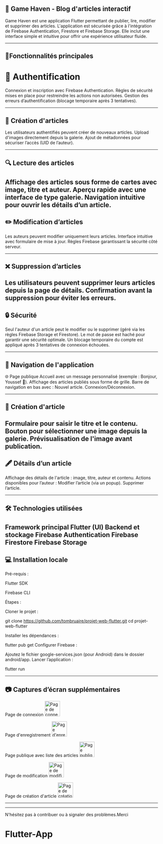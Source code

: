 ## 📱 Game Haven - Blog d'articles interactif

Game Haven est une application Flutter permettant de publier, lire, modifier et supprimer des articles. L'application est sécurisée grâce à l'intégration de Firebase Authentication, Firestore et Firebase Storage. Elle inclut une interface simple et intuitive pour offrir une expérience utilisateur fluide.

--------------------------------------------------------------------------------------------------------------------------------------------------------------------------------------

## 🚀Fonctionnalités principales
# 🔑 Authentification
Connexion et inscription avec Firebase Authentication.
Règles de sécurité mises en place pour restreindre les actions non autorisées.
Gestion des erreurs d’authentification (blocage temporaire après 3 tentatives).

--------------------------------------------------------------------------------------------------------------------------------------------------------------------------------------
## 📰 Création d'articles
Les utilisateurs authentifiés peuvent créer de nouveaux articles.
Upload d'images directement depuis la galerie.
Ajout de métadonnées pour sécuriser l’accès (UID de l’auteur).

--------------------------------------------------------------------------------------------------------------------------------------------------------------------------------------
## 🔍 Lecture des articles
Affichage des articles sous forme de cartes avec image, titre et auteur.
Aperçu rapide avec une interface de type galerie.
Navigation intuitive pour ouvrir les détails d’un article.
--------------------------------------------------------------------------------------------------------------------------------------------------------------------------------------
## ✏️ Modification d’articles
Les auteurs peuvent modifier uniquement leurs articles.
Interface intuitive avec formulaire de mise à jour.
Règles Firebase garantissant la sécurité côté serveur.

--------------------------------------------------------------------------------------------------------------------------------------------------------------------------------------
## ❌ Suppression d’articles
Les utilisateurs peuvent supprimer leurs articles depuis la page de détails.
Confirmation avant la suppression pour éviter les erreurs.
--------------------------------------------------------------------------------------------------------------------------------------------------------------------------------------

## 🔒 Sécurité
Seul l'auteur d'un article peut le modifier ou le supprimer (géré via les règles Firebase Storage et Firestore).
Le mot de passe est haché pour garantir une sécurité optimale. 
Un blocage temporaire du compte est appliqué après 3 tentatives de connexion échouées.

--------------------------------------------------------------------------------------------------------------------------------------------------------------------------------------
## 📱 Navigation de l'application
🌐 Page publique
Accueil avec un message personnalisé (exemple : Bonjour, Youssef 👋).
Affichage des articles publiés sous forme de grille.
Barre de navigation en bas avec :
Nouvel article.
Connexion/Déconnexion.

--------------------------------------------------------------------------------------------------------------------------------------------------------------------------------------
## 📝 Création d'article
Formulaire pour saisir le titre et le contenu.
Bouton pour sélectionner une image depuis la galerie.
Prévisualisation de l'image avant publication.
--------------------------------------------------------------------------------------------------------------------------------------------------------------------------------------

## 🖋️ Détails d’un article
Affichage des détails de l'article : image, titre, auteur et contenu.
Actions disponibles pour l’auteur :
Modifier l’article (via un popup).
Supprimer l’article.

--------------------------------------------------------------------------------------------------------------------------------------------------------------------------------------

## 🛠️ Technologies utilisées
Framework principal
Flutter (UI)
Backend et stockage
Firebase Authentication
Firebase Firestore
Firebase Storage
--------------------------------------------------------------------------------------------------------------------------------------------------------------------------------------
## 💻 Installation locale
Pré-requis :

Flutter SDK

Firebase CLI 

Étapes :

Cloner le projet :


git clone https://github.com/tombruaire/projet-web-flutter.git
cd projet-web-flutter

Installer les dépendances :


flutter pub get
Configurer Firebase :

Ajoutez le fichier google-services.json (pour Android) dans le dossier android/app.
Lancer l’application :


flutter run

--------------------------------------------------------------------------------------------------------------------------------------------------------------------------------------

## 📷 Captures d’écran supplémentaires
Page de connexion
<img src="https://github.com/user-attachments/assets/4a4567bf-7f3d-4fab-bf51-ac502d1b433b" alt="Page de connexion" width="50">

Page d'enregistrement
<img src="https://github.com/user-attachments/assets/f09716c8-6ac6-4dc5-9e4a-081a98845d6f" alt="Page d'enregistrement" width="50">

Page publique avec liste des articles
<img src="https://github.com/user-attachments/assets/c56badf8-5b16-4a98-9edd-ad54737fd849" alt="Page publique avec liste des articles" width="50">

Page de modification
<img src="https://github.com/user-attachments/assets/902079d0-699c-458b-9dba-867692e49d1a" alt="Page de modification" width="50">

Page de création d'article
<img src="https://github.com/user-attachments/assets/b36e61f1-5de3-490a-96f3-5b81e25f6211" alt="Page de création d'article" width="50">

--------------------------------------------------------------------------------------------------------------------------------------------------------------------------------------
 

--------------------------------------------------------------------------------------------------------------------------------------------------------------------------------------

N'hésitez pas à contribuer ou à signaler des problèmes.Merci


# Flutter-App
